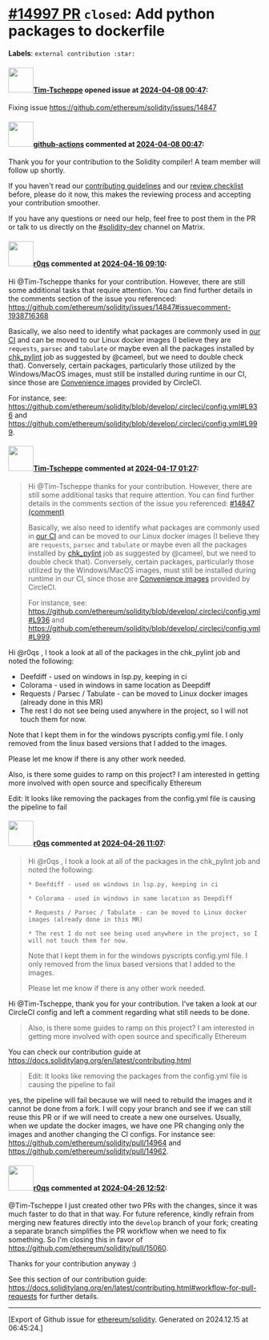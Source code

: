 # [\#14997 PR](https://github.com/ethereum/solidity/pull/14997) `closed`: Add python packages to dockerfile
**Labels**: `external contribution :star:`


#### <img src="https://avatars.githubusercontent.com/u/81185774?u=3d3309622fc04dbd5793f8c2c999a469e80d32c9&v=4" width="50">[Tim-Tscheppe](https://github.com/Tim-Tscheppe) opened issue at [2024-04-08 00:47](https://github.com/ethereum/solidity/pull/14997):

Fixing issue
https://github.com/ethereum/solidity/issues/14847

#### <img src="https://avatars.githubusercontent.com/in/15368?v=4" width="50">[github-actions](https://github.com/apps/github-actions) commented at [2024-04-08 00:47](https://github.com/ethereum/solidity/pull/14997#issuecomment-2041677767):

Thank you for your contribution to the Solidity compiler! A team member will follow up shortly.

If you haven't read our [contributing guidelines](https://docs.soliditylang.org/en/latest/contributing.html) and our [review checklist](https://github.com/ethereum/solidity/blob/develop/ReviewChecklist.md) before, please do it now, this makes the reviewing process and accepting your contribution smoother.

If you have any questions or need our help, feel free to post them in the PR or talk to us directly on the [#solidity-dev](https://matrix.to/#/#ethereum_solidity-dev:gitter.im) channel on Matrix.

#### <img src="https://avatars.githubusercontent.com/u/457348?u=e02c93e6d98c1154952140a8d5af50d9d5ca59c9&v=4" width="50">[r0qs](https://github.com/r0qs) commented at [2024-04-16 09:10](https://github.com/ethereum/solidity/pull/14997#issuecomment-2058612091):

Hi @Tim-Tscheppe thanks for your contribution. However, there are still some additional tasks that require attention. You can find further details in the comments section of the issue you referenced: https://github.com/ethereum/solidity/issues/14847#issuecomment-1938716368

Basically, we also need to identify what packages are commonly used in [our CI](https://github.com/ethereum/solidity/blob/develop/.circleci/config.yml) and can be moved to our Linux docker images  (I believe they are `requests`, `parsec` and `tabulate` or maybe even all the packages installed by [chk_pylint](https://github.com/ethereum/solidity/blob/develop/.circleci/config.yml#L927) job as suggested by @cameel, but we need to double check that). Conversely, certain packages, particularly those utilized by the Windows/MacOS images, must still be installed during runtime in our CI, since those are [Convenience images](https://circleci.com/developer/images?imageType=docker) provided by CircleCI.

For instance, see: https://github.com/ethereum/solidity/blob/develop/.circleci/config.yml#L936 and https://github.com/ethereum/solidity/blob/develop/.circleci/config.yml#L999.

#### <img src="https://avatars.githubusercontent.com/u/81185774?u=3d3309622fc04dbd5793f8c2c999a469e80d32c9&v=4" width="50">[Tim-Tscheppe](https://github.com/Tim-Tscheppe) commented at [2024-04-17 01:27](https://github.com/ethereum/solidity/pull/14997#issuecomment-2060173428):

> Hi @Tim-Tscheppe thanks for your contribution. However, there are still some additional tasks that require attention. You can find further details in the comments section of the issue you referenced: [#14847 (comment)](https://github.com/ethereum/solidity/issues/14847#issuecomment-1938716368)
> 
> Basically, we also need to identify what packages are commonly used in [our CI](https://github.com/ethereum/solidity/blob/develop/.circleci/config.yml) and can be moved to our Linux docker images (I believe they are `requests`, `parsec` and `tabulate` or maybe even all the packages installed by [chk_pylint](https://github.com/ethereum/solidity/blob/develop/.circleci/config.yml#L927) job as suggested by @cameel, but we need to double check that). Conversely, certain packages, particularly those utilized by the Windows/MacOS images, must still be installed during runtime in our CI, since those are [Convenience images](https://circleci.com/developer/images?imageType=docker) provided by CircleCI.
> 
> For instance, see: https://github.com/ethereum/solidity/blob/develop/.circleci/config.yml#L936 and https://github.com/ethereum/solidity/blob/develop/.circleci/config.yml#L999.

Hi @r0qs ,
I took a look at all of the packages in the chk_pylint job and noted the following:
- Deefdiff - used on windows in lsp.py, keeping in ci
- Colorama - used in windows in same location as Deepdiff
- Requests / Parsec / Tabulate - can be moved to Linux docker images (already done in this MR)
- The rest I do not see being used anywhere in the project, so I will not touch them for now.

Note that I kept them in for the windows pyscripts config.yml file. I only removed from the linux based versions that I added to the images. 

Please let me know if there is any other work needed. 

Also, is there some guides to ramp on this project? I am interested in getting more involved with open source and specifically Ethereum

Edit: It looks like removing the packages from the config.yml file is causing the pipeline to fail

#### <img src="https://avatars.githubusercontent.com/u/457348?u=e02c93e6d98c1154952140a8d5af50d9d5ca59c9&v=4" width="50">[r0qs](https://github.com/r0qs) commented at [2024-04-26 11:07](https://github.com/ethereum/solidity/pull/14997#issuecomment-2079175044):

> Hi @r0qs , I took a look at all of the packages in the chk_pylint job and noted the following:
> 
>     * Deefdiff - used on windows in lsp.py, keeping in ci
> 
>     * Colorama - used in windows in same location as Deepdiff
> 
>     * Requests / Parsec / Tabulate - can be moved to Linux docker images (already done in this MR)
> 
>     * The rest I do not see being used anywhere in the project, so I will not touch them for now.
> 
> 
> Note that I kept them in for the windows pyscripts config.yml file. I only removed from the linux based versions that I added to the images.
> 
> Please let me know if there is any other work needed.

Hi @Tim-Tscheppe, thank you for your contribution. I've taken a look at our CircleCI config and left a comment regarding what still needs to be done.

> Also, is there some guides to ramp on this project? I am interested in getting more involved with open source and specifically Ethereum

You can check our contribution guide at https://docs.soliditylang.org/en/latest/contributing.html

> Edit: It looks like removing the packages from the config.yml file is causing the pipeline to fail

yes, the pipeline will fail because we will need to rebuild the images and it cannot be done from a fork. I will copy your branch and see if we can still reuse this PR or if we will need to create a new one ourselves. Usually, when we update the docker images, we have one PR changing only the images and another changing the CI configs. For instance see: https://github.com/ethereum/solidity/pull/14964 and https://github.com/ethereum/solidity/pull/14962.

#### <img src="https://avatars.githubusercontent.com/u/457348?u=e02c93e6d98c1154952140a8d5af50d9d5ca59c9&v=4" width="50">[r0qs](https://github.com/r0qs) commented at [2024-04-26 12:52](https://github.com/ethereum/solidity/pull/14997#issuecomment-2079332843):

@Tim-Tscheppe I just created other two PRs with the changes, since it was much faster to do that in that way. For future reference, kindly refrain from merging new features directly into the `develop` branch of your fork; creating a separate branch simplifies the PR workflow when we need to fix something. So I'm closing this in favor of https://github.com/ethereum/solidity/pull/15060.

Thanks for your contribution anyway :)

See this section of our contribution guide: https://docs.soliditylang.org/en/latest/contributing.html#workflow-for-pull-requests for further details.


-------------------------------------------------------------------------------



[Export of Github issue for [ethereum/solidity](https://github.com/ethereum/solidity). Generated on 2024.12.15 at 06:45:24.]
